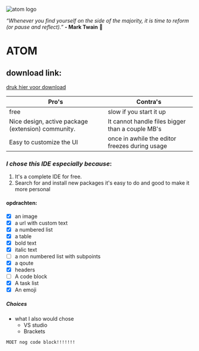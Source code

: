 ![atom logo](https://og.github.com/atom-mark/atom-mark@1200x630.png)

*“Whenever you find yourself on the side of the majority, it is time to reform (or pause and reflect).”* **- Mark Twain**
 :vertical_traffic_light:

# ATOM
## download link: 
[druk hier voor download](https://atom.io/)

Pro's | Contra's
------------ | -------------
free | slow if you start it up
Nice design, active package (extension) community. | It cannot handle files bigger than a couple MB's
Easy to customize the UI | once in awhile the editor freezes during usage

### *I chose this **IDE** especially because*:
1. It's a complete IDE for free. 
2. Search for and install new packages it's easy to do and good to make it more personal

#### opdrachten:
- [x] an image
- [X] a url with custom text
- [X] a numbered list
- [X] a table
- [X] bold text
- [X] italic text
- [ ] a non numbered list with subpoints
- [X] a qoute
- [X] headers
- [ ] A code block
- [X] A task list
- [X] An emoji

##### Choices
* what I also would chose 
  * VS studio
  * Brackets




```
MOET nog code block!!!!!!!
```
